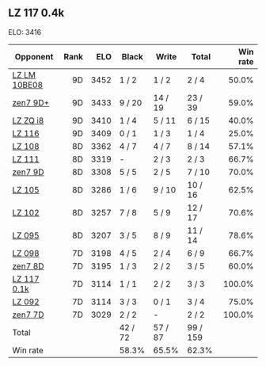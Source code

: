 ## LZ 117 0.4k ##

ELO: 3416

Opponent | Rank | ELO | Black | Write | Total | Win rate
---------|-----:|----:|-------|-------|-------|-------:
[LZ LM 10BE08](LZ%20LM%2010BE08.md) | 9D | 3452 | 1 / 2 | 1 / 2 | 2 / 4 | 50.0%
[zen7 9D+](zen7%209D+.md) | 9D | 3433 | 9 / 20 | 14 / 19 | 23 / 39 | 59.0%
[LZ ZQ i8](LZ%20ZQ%20i8.md) | 9D | 3410 | 1 / 4 | 5 / 11 | 6 / 15 | 40.0%
[LZ 116](LZ%20116.md) | 9D | 3409 | 0 / 1 | 1 / 3 | 1 / 4 | 25.0%
[LZ 108](LZ%20108.md) | 8D | 3362 | 4 / 7 | 4 / 7 | 8 / 14 | 57.1%
[LZ 111](LZ%20111.md) | 8D | 3319 | - | 2 / 3 | 2 / 3 | 66.7%
[zen7 9D](zen7%209D.md) | 8D | 3308 | 5 / 5 | 2 / 5 | 7 / 10 | 70.0%
[LZ 105](LZ%20105.md) | 8D | 3286 | 1 / 6 | 9 / 10 | 10 / 16 | 62.5%
[LZ 102](LZ%20102.md) | 8D | 3257 | 7 / 8 | 5 / 9 | 12 / 17 | 70.6%
[LZ 095](LZ%20095.md) | 8D | 3207 | 3 / 5 | 8 / 9 | 11 / 14 | 78.6%
[LZ 098](LZ%20098.md) | 7D | 3198 | 4 / 5 | 2 / 4 | 6 / 9 | 66.7%
[zen7 8D](zen7%208D.md) | 7D | 3195 | 1 / 3 | 2 / 2 | 3 / 5 | 60.0%
[LZ 117 0.1k](LZ%20117%200.1k.md) | 7D | 3114 | 1 / 1 | 2 / 2 | 3 / 3 | 100.0%
[LZ 092](LZ%20092.md) | 7D | 3114 | 3 / 3 | 0 / 1 | 3 / 4 | 75.0%
[zen7 7D](zen7%207D.md) | 7D | 3029 | 2 / 2 | - | 2 / 2 | 100.0%
Total | | | 42 / 72 | 57 / 87 | 99 / 159 | 
Win rate| | | 58.3% | 65.5% | 62.3% | 
